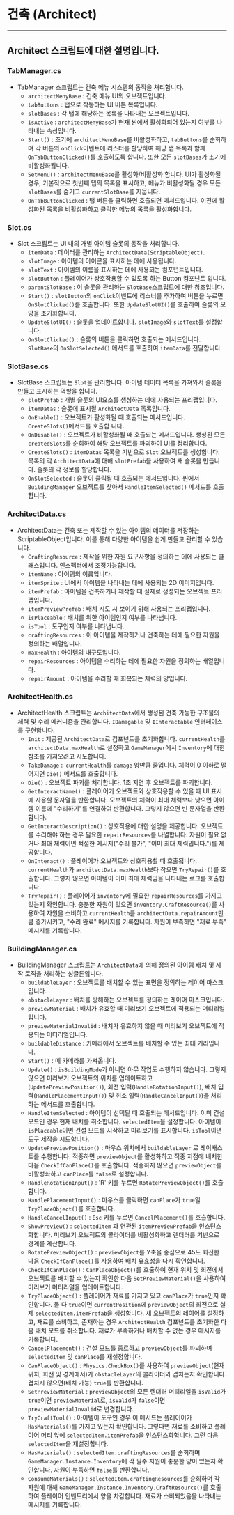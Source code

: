 # 건축 (Architect)
---
## Architect 스크립트에 대한 설명입니다.

### TabManager.cs
- TabManager 스크립트는 건축 메뉴 시스템의 동작을 처리합니다.
  - `architectMenyBase` : 건축 메뉴 UI의 오브젝트입니다.
  - `tabButtons` : 탭으로 작동하는 UI 버튼 목록입니다.
  - `slotBases` : 각 탭에 해당하는 목록을 나타내는 오브젝트입니다.
  - `isActive` : `architectMenyBase`가 현재 씬에서 활성화되어 있는지 여부를 나타내는 속성입니다.
  - `Start()` : 초기에 `architectMenuBase`를 비활성화하고, `tabButtons`를 순회하며 각 버튼의 `onClick`이벤트에 리스터를 할당하여 해당 탭 목록과 함께 `OnTabButtonClicked()`를 호출하도록 합니다. 또한 모든 `slotBases`가 초기에 비활성화됩니다.
  - `SetMenu()` : `architectMenuBase`를 활성화/비활성화 합니다. UI가 활성화될 경우, 기본적으로 첫번째 탭의 목록을 표시하고, 메뉴가 비활성화될 경우 모든 `slotBases`를 숨기고 `currentSlotBase`를 지웁니다.
  -  `OnTabButtonClicked` : 탭 버튼을 클릭하면 호출되면 메서드입니다. 이전에 활성화된 목록을 비활성화하고 클릭한 메뉴의 목록을 활성화합니다.
### Slot.cs
- Slot 스크립트는 UI 내의 개별 아이템 슬롯의 동작을 처리합니다.
  - `itemData` : 데이터를 관리하는 `ArchitectData(ScriptableObject)`.
  - `slotImage` : 아이템의 아이콘을 표시하는 데에 사용됩니다.
  - `slotText` : 아이템의 이름을 표시하는 데에 사용되는 컴포넌트입니다.
  - `slotButton` : 플레이어가 상호작용할 수 있도록 하는 Button 컴포넌트 입니다.
  - `parentSlotBase` : 이 슬롯을 관리하는 `SlotBase`스크립트에 대한 참조입니다.
  - `Start()` : `slotButton`의 `onClick`이벤트에 리스너를 추가하여 버튼을 누르면 `OnSlotClicked()`를 호출합니다. 또한 `UpdateSlotUI()`를 호출하여 슬롯의 모양을 초기화합니다.
  - `UpdateSlotUI()` : 슬롯을 업데이트합니다. `slotImage`와 `slotText`를 설정합니다.
  - `OnSlotClicked()` : 슬롯의 버튼을 클릭하면 호출되는 메서드입니다. `SlotBase`의 `OnSlotSelected()` 메서드를 호출하여 `itemData`를 전달합니다.
### SlotBase.cs
- SlotBase 스크립트는 `Slot`을 관리합니다. 아이템 데이터 목록을 가져와서 슬롯을 만들고 표시하는 역할을 합니다.
  - `slotPrefab` : 개별 슬롯의 UI요소를 생성하는 데에 사용되는 프리팹입니다.
  - `itemDatas` : 슬롯에 표시될 `ArchitectData` 목록입니다.
  - `OnEnable()` : 오브젝트가 활성화될 때 호출되는 메서드입니다. `CreateSlots()`메서드를 호출합  니다.
  - `OnDisable()` : 오브젝트가 비활성화될 때 호출되는 메서드입니다. 생성된 모든 `createdSlots`를 순회하여 해당 오브젝트를 파괴하여 UI를 정리합니다.
  - `CreateSlots()` : `itemDatas` 목록을 기반으로 `Slot` 오브젝트를 생성합니다. 목록의 각 `ArchitectData`에 대해 `slotPrefab`을 사용하여 새 슬롯을 만듭니다. 슬롯의 각 정보를 할당합니다.
  - `OnSlotSelected` : 슬롯이 클릭될 때 호출되는 메서드입니다. 씬에서 `BuildingManager` 오브젝트를 찾아서 `HandleItemSelected()` 메서드를 호출합니다.
 
### ArchitectData.cs
- ArchitectData는 건축 또는 제작할 수 있는 아이템의 데이터를 저장하는 ScriptableObject입니다. 이를 통해 다양한 아이템을 쉽게 만들고 관리할 수 있습니다.
  - `CraftingResource` : 제작을 위한 자원 요구사항을 정의하는 데에 사용되는 클래스입니다. 인스펙터에서 조정가능합니다.
  - `itemName` : 아이템의 이름입니다.
  - `itemSprite` : UI에서 아이템을 나타내는 데에 사용되는 2D 이미지입니다.
  - `itemPrefab` : 아이템을 건축하거나 제작할 때 실제로 생성되는 오브젝트 프리팹입니다.
  - `itemPreviewPrefab` : 배치 시도 시 보이기 위해 사용되는 프리팹입니다.
  - `isPlaceable` : 배치를 위한 아이템인지 여부를 나타냅니다.
  - `isTool` : 도구인지 여부를 나타냅니다.
  - `craftingResources` : 이 아이템을 제작하거나 건축하는 데에 필요한 자원을 정의하는 배열입니다.
  - `maxHealth` : 아이템의 내구도입니다.
  - `repairResources` : 아이템을 수리하는 데에 필요한 자원을 정의하는 배열입니다.
  - `repairAmount` : 아이템을 수리할 때 회복되는 체력의 양입니다.
 
### ArchitectHealth.cs
- ArchitectHealth 스크립트는 `ArchitectData`에서 생성된 건축 가능한 구조물의 체력 및 수리 메커니즘을 관리합니다. `IDamagable` 및 `IInteractable` 인터페이스를 구현합니다.
  - `Init` : 제공된 `ArchitectData`로 컴포넌트를 초기화합니다. `currentHealth`를 `architectData.maxHealth`로 설정하고 `GameManager`에서 `Inventory`에 대한 참조를 가져오려고 시도합니다.
  - `TakeDamage` :` currentHealth`를 `damage` 양만큼 줄입니다. 체력이 0 이하로 떨어지면 `Die()` 메서드를 호출합니다.
  - `Die()` : 오브젝트 파괴를 처리합니다. 1초 지연 후 오브젝트를 파괴합니다.
  - `GetInteractName()` : 플레이어가 오브젝트와 상호작용할 수 있을 때 UI 표시에 사용할 문자열을 반환합니다. 오브젝트의 체력이 최대 체력보다 낮으면 아이템 이름에 "수리하기"를 연결하여 반환합니다. 그렇지 않으면 빈 문자열을 반환합니다.
  - `GetInteractDescription()` : 상호작용에 대한 설명을 제공합니다. 오브젝트를 수리해야 하는 경우 필요한 `repairResources`를 나열합니다. 자원이 필요 없거나 최대 체력이면 적절한 메시지("수리 불가", "이미 최대 체력입니다.")를 제공합니다.
  - `OnInteract()` : 플레이어가 오브젝트와 상호작용할 때 호출됩니다. `currentHealth`가 `architectData.maxHealth`보다 작으면 `TryRepair()`를 호출합니다. 그렇지 않으면 아이템이 이미 최대 체력임을 나타내는 로그를 호출합니다.
  - `TryRepair()` : 플레이어가 `inventory`에 필요한 `repairResources`를 가지고 있는지 확인합니다. 충분한 자원이 있으면 `inventory.CraftResource()`를 사용하여 자원을 소비하고 `currentHealth`를 `architectData.repairAmount`만큼 증가시키고, "수리 완료" 메시지를 기록합니다. 자원이 부족하면 "재료 부족" 메시지를 기록합니다.
 
### BuildingManager.cs
- BuildingManager 스크립트는 `ArchitectData`에 의해 정의된 아이템 배치 및 제작 로직을 처리하는 싱글톤입니다.
  - `buildableLayer` : 오브젝트를 배치할 수 있는 표면을 정의하는 레이어 마스크입니다.
  - `obstacleLayer` : 배치를 방해하는 오브젝트를 정의하는 레이어 마스크입니다.
  - `previewMaterial` : 배치가 유효할 때 미리보기 오브젝트에 적용되는 머티리얼입니다.
  - `previewMaterialInvalid` : 배치가 유효하지 않을 때 미리보기 오브젝트에 적용되는 머티리얼입니다.
  - `buildableDistance` : 카메라에서 오브젝트를 배치할 수 있는 최대 거리입니다.
  - `Start()` : 메 카메라를 가져옵니다.
  - `Update()` : `isBuildingMode`가 아니면 아무 작업도 수행하지 않습니다. 그렇지 않으면 미리보기 오브젝트의 위치를 업데이트하고(`UpdatePreviewPosition()`), 회전 입력(`HandleRotationInput()`), 배치 입력(`HandlePlacementInput()`) 및 취소 입력(`HandleCancelInput()`)을 처리하는 메서드를 호출합니다.
  - `HandleItemSelected` : 아이템이 선택될 때 호출되는 메서드입니다. 이미 건설 모드인 경우 현재 배치를 취소합니다. `selectedItem`을 설정합니다. 아이템이 `isPlaceable`이면 건설 모드를 시작하고 미리보기를 표시합니다. `isTool`이면 도구 제작을 시도합니다.
  - `UpdatePreviewPosition()` : 마우스 위치에서 `buildableLayer` 로 레이캐스트를 수행합니다. 적중하면 `previewObject`를 활성화하고 적중 지점에 배치한 다음 `CheckIfCanPlace()`를 호출합니다. 적중하지 않으면 `previewObject`를 비활성화하고 `canPlace`를 `false`로 설정합니다.
  - `HandleRotationInput()` : 'R' 키를 누르면 `RotatePreviewObject()`를 호출합니다.
  - `HandlePlacementInput()` : 마우스를 클릭하면 `canPlace`가 `true`일  `TryPlaceObject()`를 호출합니다.
  - `HandleCancelInput()` : `Esc` 키를 누르면 `CancelPlacement()`를 호출합니다.
  - `ShowPreview()` : `selectedItem` 과 연관된 `itemPreviewPrefab`을 인스턴스화합니다. 미리보기 오브젝트의 콜라이더를 비활성화하고 렌더러를 기반으로 경계를 계산합니다.
  - `RotatePreviewObject()` : `previewObject`를 Y축을 중심으로 45도 회전한 다음 `CheckIfCanPlace()`를 사용하여 배치 유효성을 다시 확인합니다.
  - `CheckIfCanPlace()` : `CanPlaceObject()`를 호출하여 현재 위치 및 회전에서 오브젝트를 배치할 수 있는지 확인한 다음 `SetPreviewMaterial()`을 사용하여 미리보기 머티리얼을 업데이트합니다.
  - `TryPlaceObject()` : 플레이어가 재료를 가지고 있고 `canPlace`가 `true`인지 확인합니다. 둘 다 `true`이면 `currentPosition`에 `previewObject`의 회전으로 실제 `selectedItem.itemPrefab`을 생성합니다. 새 오브젝트의 레이어를 설정하고, 재료를 소비하고, 존재하는 경우 `ArchitectHealth` 컴포넌트를 초기화한 다음 배치 모드를 취소합니다. 재료가 부족하거나 배치할 수 없는 경우 메시지를 기록합니다.
  - `CancelPlacement()` : 건설 모드를 종료하고 `previewObject`를 파괴하며 `selectedItem` 및 `canPlace`를 재설정합니다.
  - `CanPlaceObject()` : `Physics.CheckBox()`를 사용하여 `previewObject`(현재 위치, 회전 및 경계에서)가 `obstacleLayer`의 콜라이더와 겹치는지 확인합니다. 겹치지 않으면(배치 가능) `true`를 반환합니다.
  - `SetPreviewMaterial` : `previewObject`의 모든 렌더러 머티리얼을 `isValid`가 `true`이면 `previewMaterial`로, `isValid`가 `false`이면 `previewMaterialInvalid`로 변경합니다.
  - `TryCraftTool()` : 아이템이 도구인 경우 이 메서드는 플레이어가 `HasMaterials()`를 가지고 있는지 확인합니다. 그렇다면 재료를 소비하고 플레이어 머리 앞에 `selectedItem.itemPrefab`을 인스턴스화합니다. 그런 다음 `selectedItem`을 재설정합니다.
  - `HasMaterials()` : `selectedItem.craftingResources`를 순회하며 `GameManager.Instance.Inventory`에 각 필수 자원이 충분한 양이 있는지 확인합니다. 자원이 부족하면 `false`를 반환합니다.
  - `ConsumeMaterials()` : `selectedItem.craftingResources`를 순회하며 각 자원에 대해 `GameManager.Instance.Inventory.CraftResource()`를 호출하여 플레이어 인벤토리에서 양을 차감합니다. 재료가 소비되었음을 나타내는 메시지를 기록합니다.
